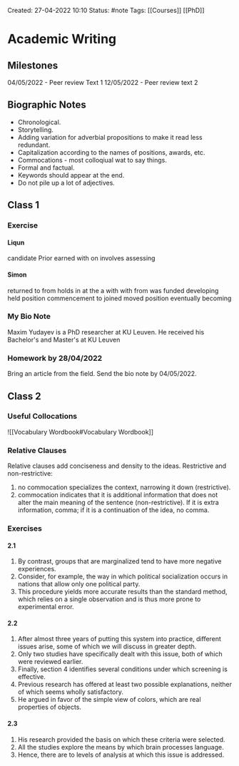 Created: 27-04-2022 10:10
Status: #note 
Tags: [[Courses]] [[PhD]]

# Academic Writing
## Milestones
04/05/2022 - Peer review Text 1
12/05/2022 - Peer review text 2
## Biographic Notes
- Chronological.
- Storytelling.
- Adding variation for adverbial propositions to make it read less redundant.
- Capitalization according to the names of positions, awards, etc.
- Commocations - most colloqiual wat to say things.
- Formal and factual.
- Keywords should appear at the end.
- Do not pile up a lot of adjectives.
## Class 1
### Exercise
#### Liqun
candidate
Prior
earned
with
on
involves
assessing
#### Simon
returned
to
from
holds
in
at
the
a
with
with
from
was funded
developing
held
position
commencement
to
joined
moved
position
eventually
becoming
### My Bio Note
Maxim Yudayev is a PhD researcher at KU Leuven. He received his Bachelor's and Master's at KU Leuven
### Homework by 28/04/2022
Bring an article from the field.
Send the bio note by 04/05/2022.
## Class 2
### Useful Collocations
![[Vocabulary Wordbook#Vocabulary Wordbook]]
### Relative Clauses
Relative clauses add conciseness and density to the ideas.
Restrictive and non-restrictive:
1. no commocation specializes the context, narrowing it down (restrictive).
2. commocation indicates that it is additional information that does not alter the main meaning of the sentence (non-restrictive).
If it is extra information, comma; if it is a continuation of the idea, no comma.
### Exercises
#### 2.1
1. By contrast, groups that are marginalized tend to have more negative experiences.
2. Consider, for example, the way in which political socialization occurs in nations that allow only one political party.
3. This procedure yields more accurate results than the standard method, which relies on a single observation and is thus more prone to experimental error.
#### 2.2
1. After almost three years of putting this system into practice, different issues arise, some of which we will discuss in greater depth.
2. Only two studies have specifically dealt with this issue, both of which were reviewed earlier.
3. Finally, section 4 identifies several conditions under which screening is effective.
4. Previous research has offered at least two possible explanations, neither of which seems wholly satisfactory.
5. He argued in favor of the simple view of colors, which are real properties of objects.
#### 2.3
1. His research provided the basis on which these criteria were selected.
2. All the studies explore the means by which brain processes language.
3. Hence, there are to levels of analysis at which this issue is addressed.